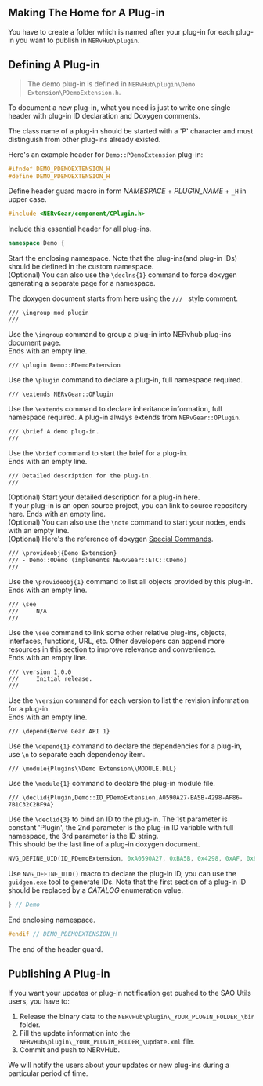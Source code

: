 ## Making The Home for A Plug-in

You have to create a folder which is named after your plug-in for each plug-in you want to publish in `NERvHub\plugin`.

## Defining A Plug-in

> The demo plug-in is defined in `NERvHub\plugin\Demo Extension\PDemoExtension.h`.

To document a new plug-in, what you need is just to write one single header with plug-in ID declaration and Doxygen comments.

The class name of a plug-in should be started with a 'P' character and must distinguish from other plug-ins already existed.

Here's an example header for `Demo::PDemoExtension` plug-in:

```CPP
#ifndef DEMO_PDEMOEXTENSION_H
#define DEMO_PDEMOEXTENSION_H
```
Define header guard macro in form _NAMESPACE_ + _PLUGIN_NAME_ + `_H` in upper case.
```CPP
#include <NERvGear/component/CPlugin.h>
```
Include this essential header for all plug-ins.
```CPP
namespace Demo {
```
Start the enclosing namespace. Note that the plug-ins(and plug-in IDs) should be defined in the custom namespace.  
(Optional) You can also use the `\declns{1}` command to force doxygen generating a separate page for a namespace.

The doxygen document starts from here using the `/// ` style comment.
```
/// \ingroup mod_plugin
///
```
Use the `\ingroup` command to group a plug-in into NERvhub plug-ins document page.  
Ends with an empty line.
```
/// \plugin Demo::PDemoExtension
```
Use the `\plugin` command to declare a plug-in, full namespace required.
```
/// \extends NERvGear::OPlugin
```
Use the `\extends` command to declare inheritance information, full namespace required. A plug-in always extends from `NERvGear::OPlugin`.
```
/// \brief A demo plug-in.
///
```
Use the `\brief` command to start the brief for a plug-in.  
Ends with an empty line.
```
/// Detailed description for the plug-in.
///
```
(Optional) Start your detailed description for a plug-in here.  
If your plug-in is an open source project, you can link to source repository here.
Ends with an empty line.  
(Optional) You can also use the `\note` command to start your nodes, ends with an empty line.  
(Optional) Here's the reference of doxygen [Special Commands](http://www.stack.nl/~dimitri/doxygen/manual/commands.html).
```
/// \provideobj{Demo Extension}
/// - Demo::ODemo (implements NERvGear::ETC::CDemo)
///
```
Use the `\provideobj{1}` command to list all objects provided by this plug-in. 
Ends with an empty line.
```
/// \see
///     N/A
///
```
Use the `\see` command to link some other relative plug-ins, objects, interfaces, functions, URL, etc. Other developers can append more resources in this section to improve relevance and convenience.  
Ends with an empty line.
```
/// \version 1.0.0
///     Initial release.
///
```
Use the `\version` command for each version to list the revision information for a plug-in.  
Ends with an empty line.
```
/// \depend{Nerve Gear API 1}
```
Use the `\depend{1}` command to declare the dependencies for a plug-in, use `\n` to separate each dependency item.
```
/// \module{Plugins\\Demo Extension\\MODULE.DLL}
```
Use the `\module{1}` command to declare the plug-in module file.

```
/// \declid{Plugin,Demo::ID_PDemoExtension,A0590A27-BA5B-4298-AF86-7B1C32C2BF9A}
```
Use the `\declid{3}` to bind an ID to the plug-in. The 1st parameter is constant 'Plugin', the 2nd parameter is the plug-in ID variable with full namespace, the 3rd parameter is the ID string.  
This should be the last line of a plug-in doxygen document.
```CPP
NVG_DEFINE_UID(ID_PDemoExtension, 0xA0590A27, 0xBA5B, 0x4298, 0xAF, 0x86, 0x7B, 0x1C, 0x32, 0xC2, 0xBF, 0x9A); ///< A0590A27-BA5B-4298-AF86-7B1C32C2BF9A
```
Use `NVG_DEFINE_UID()` macro to declare the plug-in ID, you can use the `guidgen.exe` tool to generate IDs. Note that the first section of a plug-in ID should be replaced by a _CATALOG_ enumeration value.
```CPP
} // Demo
```
End enclosing namespace.
```CPP
#endif // DEMO_PDEMOEXTENSION_H
```
The end of the header guard.

## Publishing A Plug-in

If you want your updates or plug-in notification get pushed to the SAO Utils users, you have to:

1. Release the binary data to the `NERvHub\plugin\_YOUR_PLUGIN_FOLDER_\bin` folder.
2. Fill the update information into the `NERvHub\plugin\_YOUR_PLUGIN_FOLDER_\update.xml` file.
3. Commit and push to NERvHub.

We will notify the users about your updates or new plug-ins during a particular period of time.
